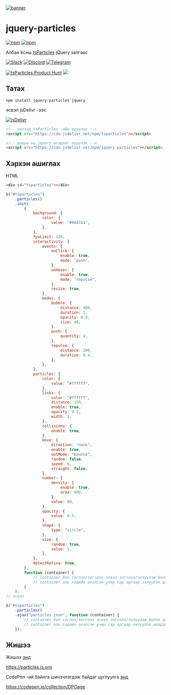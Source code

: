 [![banner](https://particles.js.org/images/banner3.png)](https://particles.js.org)

# jquery-particles

[![npm](https://img.shields.io/npm/v/jquery-particles)](https://www.npmjs.com/package/jquery-particles) [![npm](https://img.shields.io/npm/dm/jquery-particles)](https://www.npmjs.com/package/jquery-particles)

Албан ёсны [tsParticles](https://github.com/matteobruni/tsparticles) jQuery залгаас

[![Slack](https://particles.js.org/images/slack.png)](https://join.slack.com/t/tsparticles/shared_invite/enQtOTcxNTQxNjQ4NzkxLWE2MTZhZWExMWRmOWI5MTMxNjczOGE1Yjk0MjViYjdkYTUzODM3OTc5MGQ5MjFlODc4MzE0N2Q1OWQxZDc1YzI) [![Discord](https://particles.js.org/images/discord.png)](https://discord.gg/hACwv45Hme) [![Telegram](https://particles.js.org/images/telegram.png)](https://t.me/tsparticles)

[![tsParticles Product Hunt](https://api.producthunt.com/widgets/embed-image/v1/featured.svg?post_id=186113&theme=light)](https://www.producthunt.com/posts/tsparticles?utm_source=badge-featured&utm_medium=badge&utm_souce=badge-tsparticles") <a href="https://www.buymeacoffee.com/matteobruni"><img src="https://img.buymeacoffee.com/button-api/?text=Buy me a beer&emoji=🍺&slug=matteobruni&button_colour=5F7FFF&font_colour=ffffff&font_family=Arial&outline_colour=000000&coffee_colour=FFDD00"></a>

## Татах

```shell script
npm install jquery-particles jquery
```

эсвэл jsDelivr -ээс

[![jsDelivr](https://data.jsdelivr.com/v1/package/npm/jquery-particles/badge)](https://www.jsdelivr.com/package/npm/jquery-particles)

```html
<!-- эхлээд tsParticles -ийн оруулах -->
<script src="https://cdn.jsdelivr.net/npm/tsparticles"></script>

<!-- дараа нь jquery wrapper оруулах -->
<script src="https://cdn.jsdelivr.net/npm/jquery-particles"></script>
```

## Хэрхэн ашиглах

HTML

```html
<div id="tsparticles"></div>
```

```javascript
$("#tsparticles")
    .particles()
    .init(
        {
            background: {
                color: {
                    value: "#0d47a1",
                },
            },
            fpsLimit: 120,
            interactivity: {
                events: {
                    onClick: {
                        enable: true,
                        mode: "push",
                    },
                    onHover: {
                        enable: true,
                        mode: "repulse",
                    },
                    resize: true,
                },
                modes: {
                    bubble: {
                        distance: 400,
                        duration: 2,
                        opacity: 0.8,
                        size: 40,
                    },
                    push: {
                        quantity: 4,
                    },
                    repulse: {
                        distance: 200,
                        duration: 0.4,
                    },
                },
            },
            particles: {
                color: {
                    value: "#ffffff",
                },
                links: {
                    color: "#ffffff",
                    distance: 150,
                    enable: true,
                    opacity: 0.5,
                    width: 1,
                },
                collisions: {
                    enable: true,
                },
                move: {
                    direction: "none",
                    enable: true,
                    outMode: "bounce",
                    random: false,
                    speed: 6,
                    straight: false,
                },
                number: {
                    density: {
                        enable: true,
                        area: 800,
                    },
                    value: 80,
                },
                opacity: {
                    value: 0.5,
                },
                shape: {
                    type: "circle",
                },
                size: {
                    random: true,
                    value: 5,
                },
            },
            detectRetina: true,
        },
        function (container) {
            // container бол тоглох/зогсоох эсвэл зогсоох/эхлүүлэж болох particles агуулагч.
            // container аль хэдийн эхэлсэн учир гар аргаар эхлүүлэх шаардлагагүй.
        }
    );
// эсвэл

$("#tsparticles")
    .particles()
    .ajax("particles.json", function (container) {
        // container бол тоглох/зогсоох эсвэл зогсоох/эхлүүлэж болох particles агуулагч.
        // container аль хэдийн эхэлсэн учир гар аргаар эхлүүлэх шаардлагагүй.
    });
```

## Жишээ

Жишээ [энд](https://particles.js.org)

<https://particles.js.org>

CodePen -ий байнга шинэчлэгдэж байдаг цуглуулга [энд](https://codepen.io/collection/DPOage)

<https://codepen.io/collection/DPOage>
